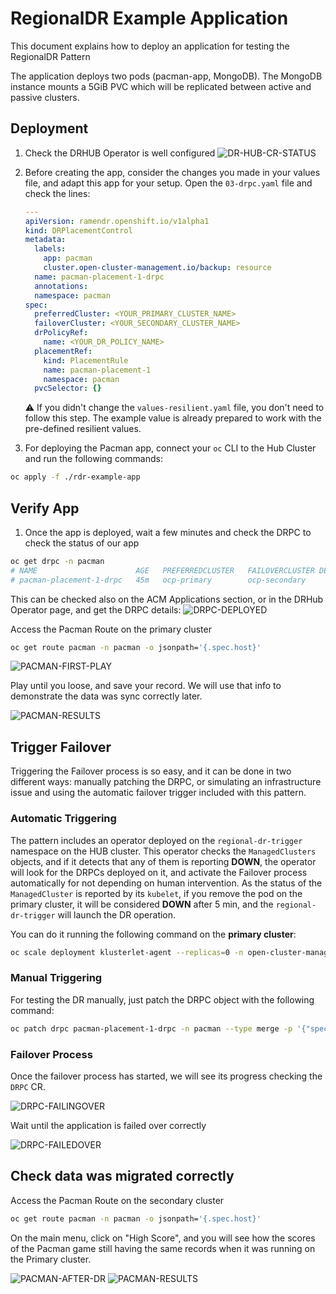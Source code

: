 # RegionalDR Example Application

This document explains how to deploy an application for testing the RegionalDR
Pattern

The application deploys two pods (pacman-app, MongoDB). The MongoDB instance
mounts a 5GiB PVC which will be replicated between active and passive clusters.

## Deployment

1. Check the DRHUB Operator is well configured
![DR-HUB-CR-STATUS][DR-HUB-CR-STATUS]

2. Before creating the app, consider the changes you made in your values file, and
adapt this app for your setup. Open the `03-drpc.yaml` file and check the lines:

    ```yaml
    ---
    apiVersion: ramendr.openshift.io/v1alpha1
    kind: DRPlacementControl
    metadata:
      labels:
        app: pacman
        cluster.open-cluster-management.io/backup: resource
      name: pacman-placement-1-drpc
      annotations:
      namespace: pacman
    spec:
      preferredCluster: <YOUR_PRIMARY_CLUSTER_NAME>
      failoverCluster: <YOUR_SECONDARY_CLUSTER_NAME>
      drPolicyRef:
        name: <YOUR_DR_POLICY_NAME>
      placementRef:
        kind: PlacementRule
        name: pacman-placement-1
        namespace: pacman
      pvcSelector: {}
    ```

    :warning: If you didn't change the `values-resilient.yaml` file, you don't need
    to follow this step. The example value is already prepared to work with the
    pre-defined resilient values.

3. For deploying the Pacman app, connect your `oc` CLI to the Hub Cluster and run
the following commands:

```sh
oc apply -f ./rdr-example-app
```

## Verify App

1. Once the app is deployed, wait a few minutes and check the DRPC to check the
status of our app

```sh
oc get drpc -n pacman
# NAME                      AGE   PREFERREDCLUSTER   FAILOVERCLUSTER DESIREDSTATE   CURRENTSTATE
# pacman-placement-1-drpc   45m   ocp-primary        ocp-secondary                  Deployed
```

This can be checked also on the ACM Applications section, or in the DRHub
Operator page, and get the DRPC details:
![DRPC-DEPLOYED][DRPC-DEPLOYED]

Access the Pacman Route on the primary cluster

```sh
oc get route pacman -n pacman -o jsonpath='{.spec.host}'
```

![PACMAN-FIRST-PLAY][PACMAN-FIRST-PLAY]

Play until you loose, and save your record. We will use that info to demonstrate
the data was sync correctly later.

![PACMAN-RESULTS][PACMAN-RESULTS]

## Trigger Failover

Triggering the Failover process is so easy, and it can be done in two different
ways: manually patching the DRPC, or simulating an infrastructure issue and
using the automatic failover trigger included with this pattern.

### Automatic Triggering

The pattern includes an operator deployed on the `regional-dr-trigger` namespace
on the HUB cluster. This operator checks the `ManagedClusters` objects, and if it
detects that any of them is reporting **DOWN**, the operator will look for the
DRPCs deployed on it, and activate the Failover process automatically for not
depending on human intervention. As the status of the `ManagedCluster` is reported
by its `kubelet`, if you remove the pod on the primary cluster, it will be
considered **DOWN** after 5 min, and the `regional-dr-trigger` will launch the
DR operation.

You can do it running the following command on the **primary cluster**:

```sh
oc scale deployment klusterlet-agent --replicas=0 -n open-cluster-management-agent
```

### Manual Triggering

For testing the DR manually, just patch the DRPC object with the following command:

```sh
oc patch drpc pacman-placement-1-drpc -n pacman --type merge -p '{"spec": {"action": "Failover"}}'
```

### Failover Process

Once the failover process has started, we will see its progress checking the
`DRPC` CR.

![DRPC-FAILINGOVER][DRPC-FAILINGOVER]

Wait until the application is failed over correctly

![DRPC-FAILEDOVER][DRPC-FAILEDOVER]

## Check data was migrated correctly

Access the Pacman Route on the secondary cluster

```sh
oc get route pacman -n pacman -o jsonpath='{.spec.host}'
```

On the main menu, click on "High Score", and you will see how the scores of the
Pacman game still having the same records when it was running on the Primary
cluster.

![PACMAN-AFTER-DR][PACMAN-AFTER-DR]
![PACMAN-RESULTS][PACMAN-RESULTS]

<!--LINKS-->
[DR-HUB-CR-STATUS]: ./rdr-example-app-images/dr-hub-cr-status.png
[DRPC-DEPLOYED]: ./rdr-example-app-images/drpc-deployed.png
[DRPC-FAILINGOVER]: ./rdr-example-app-images/drpc-failingover.png
[DRPC-FAILEDOVER]: ./rdr-example-app-images/drpc-failedover.png
[PACMAN-FIRST-PLAY]: ./rdr-example-app-images/pacman-first-play.png
[PACMAN-RESULTS]: ./rdr-example-app-images/pacman-results.png
[PACMAN-AFTER-DR]: ./rdr-example-app-images/pacman-after-dr.png
